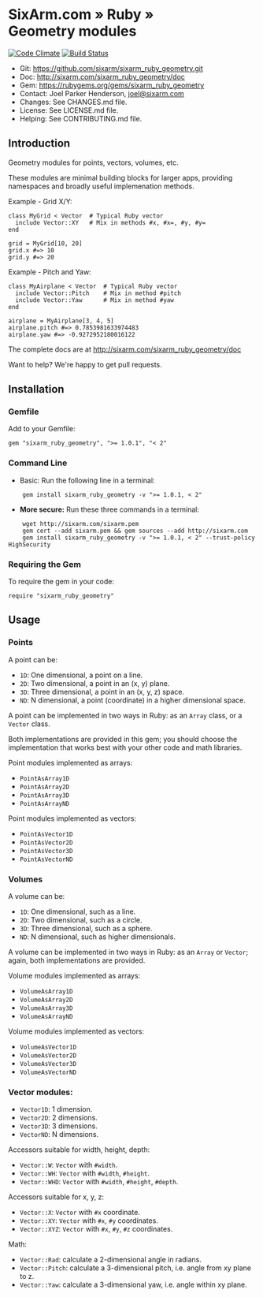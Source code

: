 # SixArm.com » Ruby » <br> Geometry modules

<!--HEADER-OPEN-->

[![Code Climate](https://codeclimate.com/github/SixArm/sixarm_ruby_geometry/badges/gpa.svg)](https://codeclimate.com/github/SixArm/sixarm_ruby_geometry)
[![Build Status](https://travis-ci.org/SixArm/sixarm_ruby_geometry.svg?branch=master)](https://travis-ci.org/SixArm/sixarm_ruby_geometry)

* Git: <https://github.com/sixarm/sixarm_ruby_geometry.git>
* Doc: <http://sixarm.com/sixarm_ruby_geometry/doc>
* Gem: <https://rubygems.org/gems/sixarm_ruby_geometry>
* Contact: Joel Parker Henderson, <joel@sixarm.com>
* Changes: See CHANGES.md file.
* License: See LICENSE.md file.
* Helping: See CONTRIBUTING.md file.

<!--HEADER-SHUT-->


## Introduction

Geometry modules for points, vectors, volumes, etc.

These modules are minimal building blocks for larger apps, providing namespaces and broadly useful implemenation methods.

Example - Grid X/Y:

    class MyGrid < Vector  # Typical Ruby vector
      include Vector::XY   # Mix in methods #x, #x=, #y, #y=
    end

    grid = MyGrid[10, 20]
    grid.x #=> 10
    grid.y #=> 20

Example - Pitch and Yaw:

    class MyAirplane < Vector  # Typical Ruby vector
      include Vector::Pitch    # Mix in method #pitch
      include Vector::Yaw      # Mix in method #yaw
    end

    airplane = MyAirplane[3, 4, 5]
    airplane.pitch #=> 0.7853981633974483
    airplane.yaw #=> -0.9272952180016122

The complete docs are at <http://sixarm.com/sixarm_ruby_geometry/doc>

Want to help? We're happy to get pull requests.


<!--INSTALL-OPEN-->

## Installation

### Gemfile
Add to your Gemfile:

    gem "sixarm_ruby_geometry", ">= 1.0.1", "< 2"

### Command Line
* Basic: Run the following line in a terminal:
```
    gem install sixarm_ruby_geometry -v ">= 1.0.1, < 2"
```
* **More secure:** Run these three commands in a terminal:
```
    wget http://sixarm.com/sixarm.pem
    gem cert --add sixarm.pem && gem sources --add http://sixarm.com
    gem install sixarm_ruby_geometry -v ">= 1.0.1, < 2" --trust-policy HighSecurity
```
### Requiring the Gem
To require the gem in your code:

    require "sixarm_ruby_geometry"

<!--INSTALL-SHUT-->

## Usage
### Points

A point can be:

* `1D`: One dimensional, a point on a line.
* `2D`: Two dimensional, a point in an (x, y) plane.
* `3D`: Three dimensional, a point in an (x, y, z) space.
* `ND`: N dimensional, a point (coordinate) in a higher dimensional space.

A point can be implemented in two ways in Ruby: as an `Array` class, or a `Vector` class.

Both implementations are provided in this gem; you should choose the implementation that works best with your other code and math libraries.

Point modules implemented as arrays:

* `PointAsArray1D`
* `PointAsArray2D`
* `PointAsArray3D`
* `PointAsArrayND`

Point modules implemented as vectors:

* `PointAsVector1D`
* `PointAsVector2D`
* `PointAsVector3D`
* `PointAsVectorND`


### Volumes

A volume can be:

* `1D`: One dimensional, such as a line.
* `2D`: Two dimensional, such as a circle.
* `3D`: Three dimensional, such as a sphere.
* `ND`: N dimensional, such as higher dimensionals.

A volume can be implemented in two ways in Ruby: as an `Array` or `Vector`; again, both implementations are provided.

Volume modules implemented as arrays:

* `VolumeAsArray1D`
* `VolumeAsArray2D`
* `VolumeAsArray3D`
* `VolumeAsArrayND`

Volume modules implemented as vectors:

* `VolumeAsVector1D`
* `VolumeAsVector2D`
* `VolumeAsVector3D`
* `VolumeAsVectorND`

### Vector modules:

* `Vector1D`: 1 dimension.
* `Vector2D`: 2 dimensions.
* `Vector3D`: 3 dimensions.
* `VectorND`: N dimensions.

Accessors suitable for width, height, depth:

* `Vector::W`: `Vector` with `#width`.
* `Vector::WH`: `Vector` with `#width`, `#height`.
* `Vector::WHD`: `Vector` with `#width`, `#height`, `#depth`.

Accessors suitable for x, y, z:

* `Vector::X`: `Vector` with `#x` coordinate.
* `Vector::XY`: `Vector` with `#x`, `#y`  coordinates.
* `Vector::XYZ`: `Vector` with `#x`, `#y`, `#z`  coordinates.

Math:

* `Vector::Rad`: calculate a 2-dimensional angle in radians.
* `Vector::Pitch`: calculate a 3-dimensional pitch, i.e. angle from xy plane to z.
* `Vector::Yaw`: calculate a 3-dimensional yaw, i.e. angle within xy plane.
